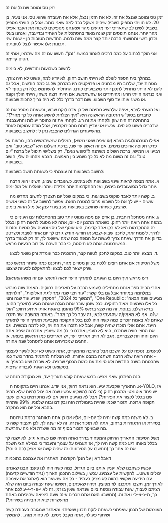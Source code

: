 זמן טס ומוטב שננצל את זה


זמן טס ומוטב שננצל את זה. לא את הזמן ננצל, אלא את העובדה שהוא טס. אני צעיר, בן 20. לא חוויתי מספיק בשביל שיהיה משקל כבד למה שאני כותב. אבל כן חוויתי מספיק בשביל לשים לב שתאריכי יעד מגיעים מהר ושאנחנו מספיקים לשכוח את העבר אפילו מהר יותר. אנחנו תופסים זמן שונה מאוד בהסתכלות על העתיד ובדיעבד, ואנחנו בעלי זכרון רגשי ותחושתי הרבה יותר קצר ממה שזה נדמה. החדשות הטובות הן - שאת שני תכונות אלו אפשר לנצל לטובתינו. 



אני הולך לכתוב על כמה דרכים לאחוז במושג “זמן”. תעשו עם זה מה שתרצו, אותי זה הטיס קדימה.



לחשוב בשבועות וחודשים, לא בימים


במהלך בית הספר לעולם לא הייתי חושב רחוק. לא יודע למה, פשוט לא היה צורך. מטרות יעד, שלרוב היו מבחנים או פרויקטים היו במרחק של גג כמה חודשים, אבל גם להם לא הייתי מתחיל לתכנן יותר משבועיים קודם. התחלתי להשתמש בלוז רק בסוף י“א ואני כנראה הייתי חריג ומהיחידים אז שהשתמשו. אם הייתי רוצה משהו, הייתי הולך וקונה או משיג אותו עד סוף השבוע. שום דבר בדרך כלל לא היה צריך לחכות שבועות.



ואז הגעתי לצבא, איפה שלהשיג חתימה של בן אדם לוקח שבוע, וכשאתה מספר את זה לחברים בסופ“ש התגובה הראשונה היא ”איך הצלחת להשיג אותה כל כך מהר?!“. בהתחלה זה היה שוק ולקחתי את זה רע. לקחתי את זה כחוסר יעילות והתעצבנתי שדברים פשוט לא זזים. עכשיו אני עדיין רותח מהבירוקרטיה, אבל מודה עמוקות לאחד מהשיעורים הגדולים שהצבא נתן לי: לחשוב בשבועות. 



אפילו הטרמנולוגיה בצבא (או איפה שאני נמצא), המילים שמשתמשים בהן, מראות על פרקי תקופה ארוכים מימים. אם זה ראשון עד שני, ברכת השלום היא “שבוע טוב” ואם רביעי או חמישי, ברכת השלום משתנה ל“סופש נעים”. רק בשלישי תיפול על ברכת “יום טוב” וגם זה משום מה לא כל כך נשמע בין האנשים. הצבא מהחוויה שלי, חושב בשבועות. 



לחשוב בשבועות זה עוצמתי כי כשאתה חושב בשבועות:

 א. אתה מצפה לראות שינוי בשבועות ולא בימים. כשעובדים שבוע, השינוי הוא הרבה יותר גדול מכשעובדים בימים, ואז ההתקדמות יותר מדידה ויותר ויזואלית אל מול ימים.

 ב. קשה יותר לאבד פוקוס בשבועות, כי במקום שכל יום תצטרך לחשוב מחדש מה עושים - יש לך את כל השבוע פרוס למטרה הזאת. אפשר לחשוב על זה כשני אנשים שרצים, כשהזה שחושב בשבועות נע בצעדי ענק אל מול ההוא בימים. 

 ג. אתה מסתכל רוחבית. בן אדם עם מפה מנווט יותר טוב מהסתכלות עם העיניים כי במפה אתה רואה יותר רחוק. כשאתה מתכנן יום-יום, אתה לא מסוגל לראות רחוק ובגלל זה ההתקדמות היא לא בקו אחד קדימה, היא אוסף של ניסוי וטעיה של סטיות וחזרות לדרך. לעומת זאת, לתכנן שבוע-שבוע או חודש-חודש גורם לך יום אחד לשבת ולשרטט בדיוק את הדרך שאתה צריך לעשות על המפה ככה שמה שישאר לך, זה רק לצעוד בדרך המשורטטת. אתה לא תיסטה, כי כבר חשבת על רוב הבעיות מראש.

 ד. מבצע יותר טוב. במקום לתכנן לטווח קצר, התוכנית כבר עומדת ורק נשאר לבצע. 



משל הסיפור: אם אתם רוצים ללכת בכיוון מסויים מהר, תתכננו כמה שיותר מראש ככה שרק ישאר לכם לבצע ולהתאקלם לבעיות שיצוצו.



דעו מראש איך היום בו הגעתם לתאריך היעד יראה (ותעשו עם זה משהו גאדאמ)


אחרי הבית ספר אנחנו מתחילים לשמוע הרבה על תאריכים רחוקים. האמת שזה מורגש במלחמה במיוחד אבל גם בלי קשר: “עוד חצי שנה גמר ליגת האלופות”, “הלחימה תמשך כל 2024”, “הפקדון יופרע עוד שנה וחצי”, “One Republic מגיעים שנה הבאה”: כל אלו נשמעים מאוד רחוקים. ככל שזמן עובר אתה מגלה שאתה מגיע לתאריך ההוא, בריא ושלם. בנוסף, זה מה שצץ בראש 99% מהזמן בהגעת אותו אירוע רחוק: “הולי ש1ט. אני לא מאמין/ה שהגעתי לכאן, זה עבר כל כך מהר”. באותה מחשבה ישר תזכרו שאתם לא באמת זוכרים כמה קשה היה לכם בכל התקופה מקביעת תאריך היעד לתאריך היעד. אתם אולי תזכרו שהיה קשה, אבל לא תזכרו את החוויה, לא לרמה ממשית. וגם את החצי חוויה שתזכרו, היא לא תעניין אתכם כי כל מה שיעניין אתכם זה איפה אתם היום והחוויות שצברתם. אגב לא חייב תאריכי יעד, יש תאריכים כמו הראשון בינואר, או החגים שמכריחים אותנו להסתכל שנה אחורה.



לפעמים, נטפח לנו על השכם אבל בהרבה מהמקרים, אתה פשוט לא יכול לשקר לעצמך - אתה רואה שלא הרבה השתנה במבט אחורה. לא הצלחת להתמיד בחדר כושר כמו שהבטחת בשנה החדשה ולא סיימת עם כמות הכסף שרצית. לא שברת שיא בבאנץ’ או בסקוואט ולא הגעת לעבודה שרצית. 

הנה הפתרון שאני מציע: ברגע שאתה קובע תאריך יעד, צא מנקודת הנחה ש:

 א. התאריך שקבעת יגיע. הוא נראה רחוק, אני יודע. אנחנו חיים בתקופת ה-YOLO, אז יש פחד אוטומטי מתכנון רחוק (כי למה להשקיע עכשיו שנה אם יכול להיות שלא תהיה שם בכלל לקצור את הפירות?) אבל לא מגיעים רחוק אם לא מתקדמים באופן עקבי תקופה ארוכה. תזכור שכמו שהיית ביומולדת הזה ובקודם ובזה שלפניו, 99% שתהיה בהבא וכל יום הוא מתקרב. 

 ב. לא משנה כמה קשה יהיה לך יום-יום, אלא אם כן אתה תאותגר ברמת טירונות בסיירת או התגוררות ברחוב, אתה לא תזכור את זה. זה לא ישנה לך. לכן תעבוד קשה כי מה שבעיקר תזכור בסוף זה מה שיצרת ולא מה שהרגשת. 



משל הסיפור: התאריך הרחוק והמפחיד בדרך ואתה תהיה שם כשהוא יגיע. לא ישנה לך בכלל באותו רגע כמה קשה היה לך, אז תעמיס על עצמך ותעבוד כי במילא חצי תשכח את זה אחר כך (תחשבו על הטירונות: זה שהיה קשה אז מציק לכם היום?)



דאבל דאון על הנק’ הקודמת: תאתגרו את עצמכם בתוכניות


עכשיו כשהבנו שלא יעניין אותנו ביום הגדול, כמה קשה היה לנו פעם: הבנו שאנחנו יכולים פשוט… להקשות על עצמינו. עכשיו, בשילוב התכנון הארוך (נגיד חודשיים קדימה) עם הידיעה שקושי בהווה לא מציק בעתיד - כל מה שנשאר הוא לאתגר את עצמכם לאורך זמן. תשבו ותתכננו לוז מפוצץ. תיהיו שאפתנים, תשימו שעת עבודה ביום הזה שלא רציתם לעבוד, שעת עבודה נוספת ביום שנראה שאין בו זמן. זה לא י-פ-ר-י-ע לכם אחר כך, ת-נ-צ-ל-ו את זה. (תחשבו: האם אתם זוכרים איזה שעה ביציאה שחיכיתם באחת מהעשרות יציאות הביתה בשירות?) 



העוצמות של תכנון שאפתני
כשאתה לוקח תכנון שאפתני ומאתגר שמגובה בעבודה קשה ושיתוף פעולה, אתה מקבל ניסים. לא פחות מזה… להמשיך



